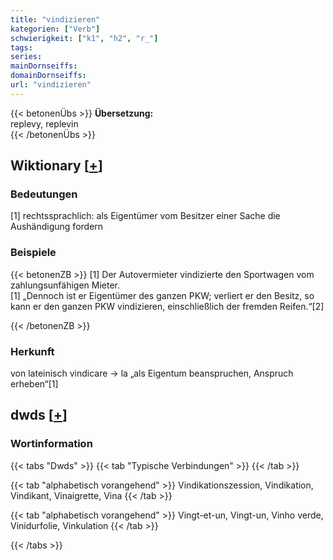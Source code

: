```yaml
---
title: "vindizieren"
kategorien: ["Verb"]
schwierigkeit: ["k1", "h2", "r_"]
tags:
series:
mainDornseiffs:
domainDornseiffs:
url: "vindizieren"
---
```


{{< betonenÜbs >}}
**Übersetzung:**  
replevy, replevin  
{{< /betonenÜbs >}}

## Wiktionary [[+](https://de.wiktionary.org/wiki/vindizieren)]

### Bedeutungen
[1] rechtssprachlich: als Eigentümer vom Besitzer einer Sache die Aushändigung fordern  

### Beispiele
{{< betonenZB >}}
[1] Der Autovermieter vindizierte den Sportwagen vom zahlungsunfähigen Mieter.  
[1] „Dennoch ist er Eigentümer des ganzen PKW; verliert er den Besitz, so kann er den ganzen PKW vindizieren, einschließlich der fremden Reifen.“[2]  

{{< /betonenZB >}}
### Herkunft
von lateinisch vindicare → la „als Eigentum beanspruchen, Anspruch erheben“[1]  



## dwds [[+](https://www.dwds.de/wb/vindizieren)]

### Wortinformation
{{< tabs "Dwds" >}}
{{< tab "Typische Verbindungen" >}}
{{< /tab >}}

{{< tab "alphabetisch vorangehend" >}}
Vindikationszession, Vindikation, Vindikant, Vinaigrette, Vina
{{< /tab >}}

{{< tab "alphabetisch vorangehend" >}}
Vingt-et-un, Vingt-un, Vinho verde, Vinidurfolie, Vinkulation
{{< /tab >}}

{{< /tabs >}}

